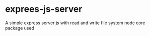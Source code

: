 # exprees-js-server
A simple express server js with read and write file system node core package used
